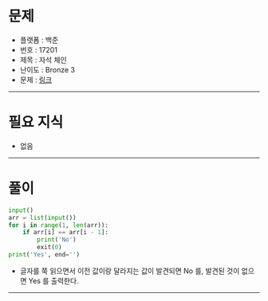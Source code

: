 # 문제
- 플랫폼 : 백준
- 번호 : 17201
- 제목 : 자석 체인
- 난이도 : Bronze 3
- 문제 : <a href="https://www.acmicpc.net/problem/17201" target="_blank">링크</a>

---

# 필요 지식
- 없음

---

# 풀이
```python
input()
arr = list(input())
for i in range(1, len(arr)):
    if arr[i] == arr[i - 1]:
        print('No')
        exit(0)
print('Yes', end='')
```
- 글자를 쭉 읽으면서 이전 값이랑 달라지는 값이 발견되면 No 를, 발견된 것이 없으면 Yes 를 출력한다.

---
